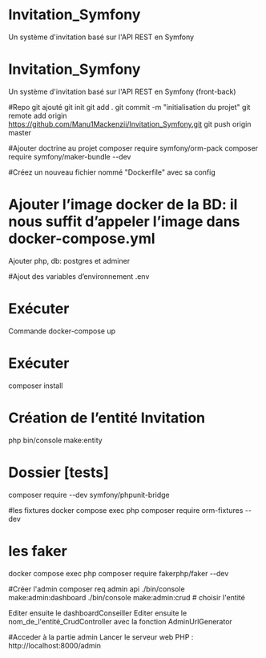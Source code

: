 # Invitation_Symfony
Un système d'invitation basé sur l'API REST en Symfony 

# Invitation_Symfony
Un système d'invitation basé sur l'API REST en Symfony (front-back)

#Repo git ajouté
git init
git add .
git commit -m "initialisation du projet"
git remote add origin https://github.com/Manu1Mackenzii/Invitation_Symfony.git
git push origin master

#Ajouter doctrine au projet
composer require symfony/orm-pack
composer require symfony/maker-bundle --dev

#Créez un nouveau fichier nommé "Dockerfile"  avec sa config

# Ajouter l’image docker de la BD: il nous suffit d’appeler l’image dans docker-compose.yml 
Ajouter php, db: postgres et adminer

#Ajout des variables d’environnement
.env

# Exécuter 
Commande docker-compose up

# Exécuter 
composer install

# Création de l’entité Invitation
php bin/console make:entity

# Dossier [tests]
composer require --dev symfony/phpunit-bridge

#les fixtures
docker compose exec php composer require orm-fixtures --dev

# les faker
docker compose exec php  composer require fakerphp/faker --dev


#Créer l'admin
composer req admin api
./bin/console make:admin:dashboard
./bin/console make:admin:crud # choisir l'entité 

Editer   ensuite le dashboardConseiller
Editer ensuite le nom_de_l'entité_CrudController avec la fonction AdminUrlGenerator

#Acceder à la partie admin
 Lancer le serveur web PHP :
 http://localhost:8000/admin



